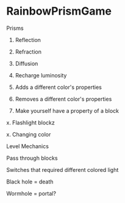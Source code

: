 # RainbowPrismGame
Prisms

1. Reflection

2. Refraction

3. Diffusion

4. Recharge luminosity

5. Adds a different color's properties

6. Removes a different color's properties

7. Make yourself have a property of a block

x. Flashlight blockz

x. Changing color

Level Mechanics

Pass through blocks

Switches that required different colored light

Black hole = death

Wormhole = portal?
